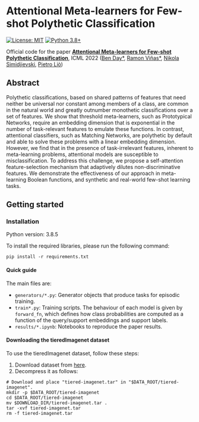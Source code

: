 # Attentional Meta-learners for Few-shot Polythetic Classification
[![License: MIT](https://img.shields.io/badge/License-MIT-yellow.svg)](https://github.com/rvinas/polythetic_metalearning/blob/main/LICENCE) [![Python 3.8+](https://img.shields.io/badge/python-3.7+-blue.svg)](https://www.python.org/downloads/release/python-370/)

Official code for the paper [**Attentional Meta-learners for Few-shot Polythetic Classification**](https://arxiv.org/abs/2106.05317), ICML 2022
 ([Ben Day*](https://www.cl.cam.ac.uk/~bjd39/), 
 [Ramon Viñas*](https://www.linkedin.com/in/ramon-vinas/), 
 [Nikola Simidjievski](https://simidjievskin.github.io/),
 [Pietro Liò](https://www.cl.cam.ac.uk/~pl219/))
 
 ## Abstract 

Polythetic classifications, based on shared patterns of features that need neither be universal nor constant among members of a class, are common in the natural world and greatly outnumber monothetic classifications over a set of features. We show that threshold meta-learners, such as Prototypical Networks, require an embedding dimension that is exponential in the number of task-relevant features to emulate these functions. In contrast, attentional classifiers, such as Matching Networks, are polythetic by default and able to solve these problems with a linear embedding dimension. However, we find that in the presence of task-irrelevant features, inherent to meta-learning problems, attentional models are susceptible to misclassification. To address this challenge, we propose a self-attention feature-selection mechanism that adaptively dilutes non-discriminative features. We demonstrate the effectiveness of our approach in meta-learning Boolean functions, and synthetic and real-world few-shot learning tasks.

## Getting started

### Installation
Python version: 3.8.5

To install the required libraries, please run the following command:
```
pip install -r requirements.txt
```


#### Quick guide

The main files are:
- `generators/*.py`: Generator objects that produce tasks for episodic training.
- `train*.py`: Training scripts. The behaviour of each model is given by `forward_fn`, which defines how class probabilities are computed as a function of the query/support embeddings and support labels.
- `results/*.ipynb`: Notebooks to reproduce the paper results.

#### Downloading the tieredImagenet dataset

To use the tieredImagenet dataset, follow these steps:
1. Download dataset from [here](https://drive.google.com/open?id=1g1aIDy2Ar_MViF2gDXFYDBTR-HYecV07).
2. Decompress it as follows:
```
# Download and place "tiered-imagenet.tar" in "$DATA_ROOT/tiered-imagenet".
mkdir -p $DATA_ROOT/tiered-imagenet
cd $DATA_ROOT/tiered-imagenet
mv $DOWNLOAD_DIR/tiered-imagenet.tar .
tar -xvf tiered-imagenet.tar
rm -f tiered-imagenet.tar
```

